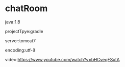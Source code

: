 # chatRoom
java:1.8

projectTpye:gradle

server:tomcat7

encoding:utf-8

video:https://www.youtube.com/watch?v=bHCveqFSxtA

